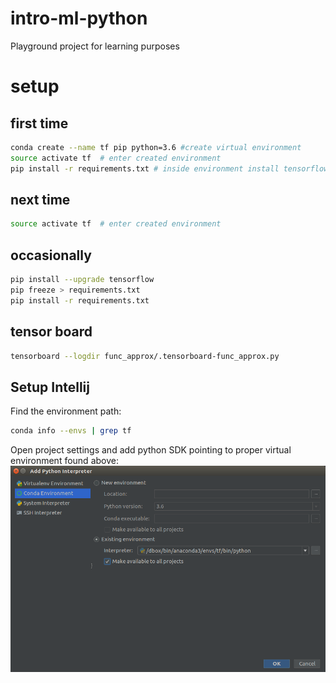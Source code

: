 # intro-ml-python
Playground project for learning purposes


# setup

## first time
```bash
conda create --name tf pip python=3.6 #create virtual environment
source activate tf  # enter created environment
pip install -r requirements.txt # inside environment install tensorflow and all dependencies

```

## next time

```bash
source activate tf  # enter created environment
```

## occasionally 

```bash
pip install --upgrade tensorflow
pip freeze > requirements.txt 
pip install -r requirements.txt 
```
## tensor board
```bash
tensorboard --logdir func_approx/.tensorboard-func_approx.py
```


## Setup Intellij
Find the environment path:
```bash
conda info --envs | grep tf
```
Open project settings and add python SDK pointing to proper virtual environment found above:
![Setup Intellij](docs/setupIdea.png)







